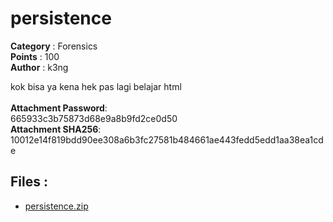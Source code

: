 # persistence

**Category**    : Forensics<br>
**Points**      : 100<br>
**Author**      : k3ng

kok bisa ya kena hek pas lagi belajar html<br><br>
**Attachment Password**:<br> 665933c3b75873d68e9a8b9fd2ce0d50<br>
**Attachment SHA256**:<br> 10012e14f819bdd90ee308a6b3fc27581b484661ae443fedd5edd1aa38ea1cde

## Files : 
 - [persistence.zip](https://drive.google.com/file/d/102Jijm0gpKaXUssfF1K-lJv5Gd99xags/view?usp=sharing)


